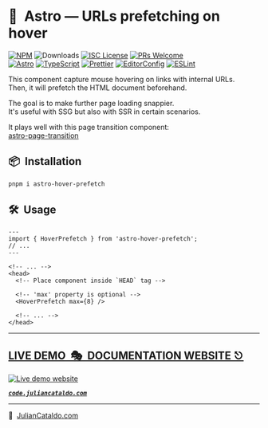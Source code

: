 # 🚀  Astro — URLs prefetching on hover

[![NPM](https://img.shields.io/npm/v/astro-hover-prefetch)](https://www.npmjs.com/package/astro-hover-prefetch)
![Downloads](https://img.shields.io/npm/dt/astro-hover-prefetch.svg)
[![ISC License](https://img.shields.io/npm/l/astro-hover-prefetch)](https://github.com/JulianCataldo/web-garden/blob/develop/LICENSE)
[![PRs Welcome](https://img.shields.io/badge/PRs-welcome-brightgreen.svg)](https://makeapullrequest.com)  
[![Astro](https://img.shields.io/badge/Astro-333333.svg?logo=astro)](https://astro.build)
[![TypeScript](https://img.shields.io/badge/TypeScript-333333.svg?logo=typescript)](http://www.typescriptlang.org/)
[![Prettier](https://img.shields.io/badge/Prettier-333333.svg?logo=prettier)](https://prettier.io)
[![EditorConfig](https://img.shields.io/badge/EditorConfig-333333.svg?logo=editorconfig)](https://editorconfig.org)
[![ESLint](https://img.shields.io/badge/ESLint-3A33D1?logo=eslint)](https://eslint.org)

This component capture mouse hovering on links with internal URLs.  
Then, it will prefetch the HTML document beforehand.

The goal is to make further page loading snappier.  
It's useful with SSG but also with SSR in certain scenarios.

It plays well with this page transition component:  
[astro-page-transition](https://github.com/JulianCataldo/web-garden/tree/master/app/Transition)

<!-- ## Demo

https://user-images.githubusercontent.com/603498/174425991-7151f1b1-0192-4508-8e6c-3e0d8eabed0d.mp4 -->

## 📦  Installation

```sh
pnpm i astro-hover-prefetch
```

## 🛠  Usage

```astro
---
import { HoverPrefetch } from 'astro-hover-prefetch';
// ...
---
```

```astro
<!-- ... -->
<head>
  <!-- Place component inside `HEAD` tag -->

  <!-- 'max' property is optional -->
  <HoverPrefetch max={8} />

  <!-- ... -->
</head>
```

<div class="git-footer">

---

## [LIVE DEMO  🎭  DOCUMENTATION WEBSITE ⎋](https://code.juliancataldo.com/)

[![Live demo website](https://code.juliancataldo.com/poster.png)](https://code.juliancataldo.com)

**_[`code.juliancataldo.com`](https://code.juliancataldo.com/)_**

---

🔗  [JulianCataldo.com](https://www.juliancataldo.com/)

</div>

